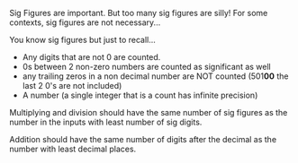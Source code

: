 Sig Figures are important. But too many sig figures are silly!
For some contexts, sig figures are not necessary...

You know sig figures but just to recall...

- Any digits that are not 0 are counted.
- 0s between 2 non-zero numbers are counted as significant as well
- any trailing zeros in a non decimal number are NOT counted (501**00** the last 2 0's are not included)
- A number (a single integer that is a count has infinite precision)

Multiplying and division should have the same number of sig figures as the number in the inputs with least number of sig digits.

Addition should have the same number of digits after the decimal as the number with least decimal places.

